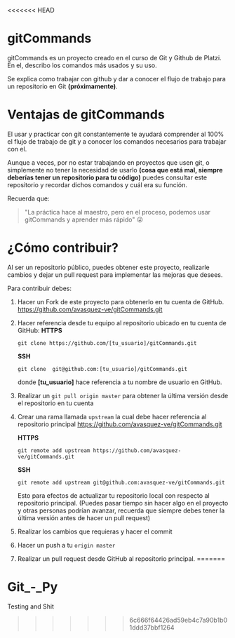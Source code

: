 <<<<<<< HEAD
# gitCommands
gitCommands es un proyecto creado en el curso de Git y Github de Platzi. En el, describo los comandos más usados y su uso.

Se explica como trabajar con github y dar a conocer el flujo de trabajo para un repositorio en Git **(próximamente)**.

# Ventajas de gitCommands
El usar y practicar con git constantemente te ayudará comprender al 100% el flujo de trabajo de git y a conocer los comandos necesarios para trabajar con el.

Aunque a veces, por no estar trabajando en proyectos que usen git, o simplemente no tener la necesidad de usarlo **(cosa que está mal, siempre  deberías tener un repositorio para tu código)** puedes consultar este repositorio y recordar dichos comandos y cuál era su función.

Recuerda que:
> "La práctica hace al maestro, pero en el proceso, podemos usar gitCommands y aprender más rápido" 😜

# ¿Cómo contribuir?
Al ser un repositorio público, puedes obtener este proyecto, realizarle cambios y dejar un pull request para implementar las mejoras que desees.

Para contribuir debes:
1. Hacer un Fork de este proyecto para obtenerlo en tu cuenta de GitHub.  https://github.com/avasquez-ve/gitCommands.git
1. Hacer referencia desde tu equipo al repositorio ubicado en tu cuenta de GitHub:
	**HTTPS**
	```
	git clone https://github.com/[tu_usuario]/gitCommands.git
	```

	**SSH**
	```
	git clone  git@github.com:[tu_usuario]/gitCommands.git
	```
	donde **[tu_usuario]** hace referencia a tu nombre de usuario en GitHub.
1. Realizar un `git pull origin master` para obtener la última versión desde el repositorio en tu cuenta
1. Crear una rama llamada `upstream` la cual debe hacer referencia al repositorio principal https://github.com/avasquez-ve/gitCommands.git

	**HTTPS**
	```
	git remote add upstream https://github.com/avasquez-ve/gitCommands.git
	```

	**SSH**
	```
	git remote add upstream git@github.com:avasquez-ve/gitCommands.git
	```
	Esto para efectos de actualizar tu repositorio local con respecto al repositorio principal. (Puedes pasar tiempo sin hacer algo en el proyecto y otras personas podrían avanzar, recuerda que siempre debes tener la última versión antes de hacer un pull request)
1. Realizar los cambios que requieras y hacer el commit
1. Hacer un push a tu `origin master` 
1. Realizar un pull request desde GitHub al repositorio principal.
=======
# Git_-_Py
Testing and Shit
>>>>>>> 6c666f64426ad59eb4c7a90b1b01ddd37bbf1264
